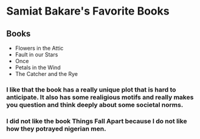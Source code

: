 # Samiat Bakare's Favorite Books 
## Books
* Flowers in the Attic
* Fault in our Stars
* Once 
* Petals in the Wind
* The Catcher and the Rye

### I like that the book has a really unique plot that is hard to anticipate. It also has some realigious motifs and really makes you question and think deeply about some societal norms.

### I did not like the book Things Fall Apart because I do not like how they potrayed nigerian men. 
